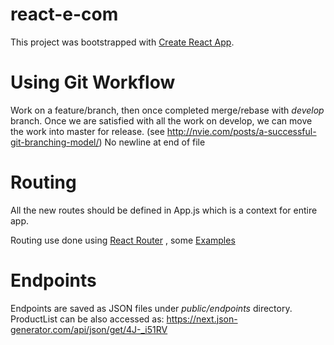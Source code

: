 # react-e-com

This project was bootstrapped with [Create React App](https://github.com/facebookincubator/create-react-app).

# Using Git Workflow

Work on a feature/branch, then once completed merge/rebase with _develop_ branch. Once we are satisfied with all the work on develop, we can move the work into master for release. (see http://nvie.com/posts/a-successful-git-branching-model/)
No newline at end of file

# Routing

All the new routes should be defined in App.js which is a context for entire app.

Routing use done using [React Router](https://reacttraining.com/react-router/)
, some [Examples](https://reacttraining.com/react-router/web/example/basic)

# Endpoints

Endpoints are saved as JSON files under _public/endpoints_ directory.
ProductList can be also accessed as: https://next.json-generator.com/api/json/get/4J-_i51RV
